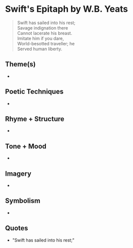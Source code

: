 # Swift's Epitaph by W.B. Yeats

> Swift has sailed into his rest;  
> Savage indignation there  
> Cannot lacerate his breast.  
> Imitate him if you dare,  
> World-besotted traveller; he  
> Served human liberty.  

## Theme(s)
- 

## Poetic Techniques
- 

## Rhyme + Structure
- 

## Tone + Mood
- 

## Imagery
- 

## Symbolism
- 

## Quotes
- "Swift has sailed into his rest;" 
